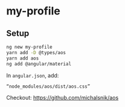 # my-profile

## Setup

```bash
ng new my-profile
yarn add -D @types/aos
yarn add aos
ng add @angular/material
```

In `angular.json`, add:

```
“node_modules/aos/dist/aos.css”
```

Checkout: https://github.com/michalsnik/aos